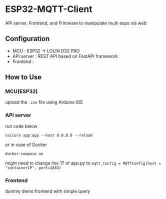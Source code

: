 # ESP32-MQTT-Client
API server, Frontend, and Frimware to manipulate multi esps via web

## Configuration
- MCU : ESP32 -> LOLIN D32 PRO
- API server : REST API based on FastAPI framework
- Frontend : 

## How to Use
### MCU(ESP32)
upload the ```.ino``` file using Arduino IDE

### API server
run code below
```
uvicorn app:app --host 0.0.0.0 --reload
```
or in case of Docker

```
docker-compose on
```
might need to change line 17 of app.py to `mqtt_config = MQTTConfig(host = "containerIP", port=1883)`

### Frontend

dummy demo frontend with simple query
